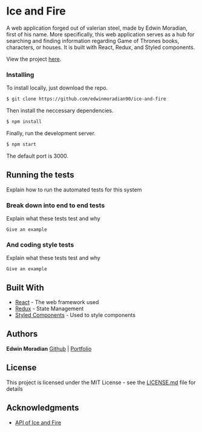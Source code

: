 # Ice and Fire

A web application forged out of valerian steel, made by Edwin Moradian, first of his name.
More specifically, this web application serves as a hub for searching and finding information 
regarding Game of Thrones books, characters, or houses. It is built with React, Redux, and Styled components.

View the project [here](https://inspiring-mclean-269033.netlify.app).

### Installing

To install locally, just download the repo.

```bash 
$ git clone https://github.com/edwinmoradian90/ice-and-fire
```

Then install the neccessary dependencies.

```bash
$ npm install
```

Finally, run the development server. 

```bash
$ npm start
```

The default port is 3000.

## Running the tests

Explain how to run the automated tests for this system

### Break down into end to end tests

Explain what these tests test and why

```
Give an example
```

### And coding style tests

Explain what these tests test and why

```
Give an example
```

## Built With

* [React](https://reactjs.org/docs/getting-started.html) - The web framework used
* [Redux](https://redux.js.org/introduction/getting-started) - State Management
* [Styled Components](https://styled-components.com/docs) - Used to style components

## Authors

**Edwin Moradian** [Github](https://github.com/edwinmoradian90) | [Portfolio](edwin-moradian.firebaseapp.com)

## License

This project is licensed under the MIT License - see the [LICENSE.md](LICENSE.md) file for details

## Acknowledgments

* [API of Ice and Fire](https://anapioficeandfire.com/Documentation)
